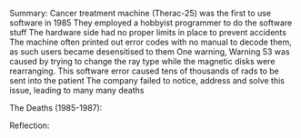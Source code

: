 Summary:
	Cancer treatment machine (Therac-25) was the first to use software in 1985
	They employed a hobbyist programmer to do the software stuff
	The hardware side had no proper limits in place to prevent accidents
	The machine often printed out error codes with no manual to decode them, as such users became desensitised to them
	One warning, Warning 53 was caused by trying to change the ray type while the magnetic disks were rearranging. This software error caused tens of thousands of rads to be sent into the patient 
	The company failed to notice, address and solve this issue, leading to many many deaths

The Deaths (1985-1987):
	

Reflection: